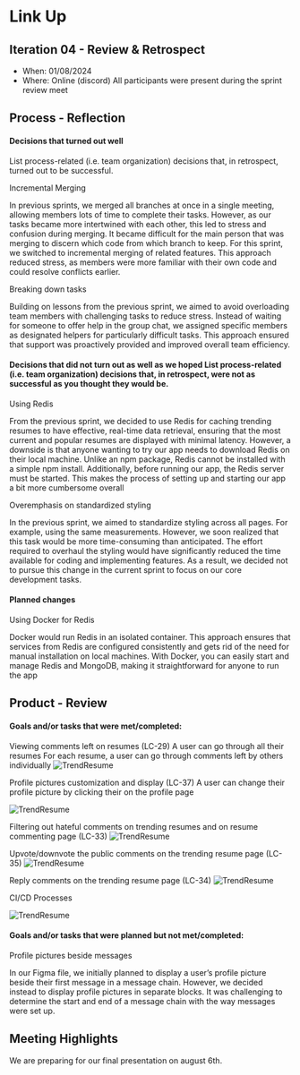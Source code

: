 # Link Up

## Iteration 04 - Review & Retrospect

 * When: 01/08/2024
 * Where: Online (discord)
All participants were present during the sprint review meet

## Process - Reflection

#### Decisions that turned out well

List process-related (i.e. team organization) decisions that, in retrospect, turned out to be successful.

Incremental Merging

In previous sprints, we merged all branches at once in a single meeting, allowing members lots of time to complete their tasks. However, as our tasks became more intertwined with each other, this led to stress and confusion during merging. It became difficult for the main person that was merging to discern which code from which branch to keep. For this sprint, we switched to incremental merging of related features. This approach reduced stress, as members were more familiar with their own code and could resolve conflicts earlier. 
	
Breaking down tasks

Building on lessons from the previous sprint, we aimed to avoid overloading team members with challenging tasks to reduce stress. Instead of waiting for someone to offer help in the group chat, we assigned specific members as designated helpers for particularly difficult tasks. This approach ensured that support was proactively provided and improved overall team efficiency.

#### Decisions that did not turn out as well as we hoped List process-related (i.e. team organization) decisions that, in retrospect, were not as successful as you thought they would be.

Using Redis

From the previous sprint, we decided to use Redis for caching trending resumes to have effective, real-time data retrieval, ensuring that the most current and popular resumes are displayed with minimal latency. However, a downside is that anyone wanting to try our app needs to download Redis on their local machine. Unlike an npm package, Redis cannot be installed with a simple npm install. Additionally, before running our app, the Redis server must be started. This makes the process of setting up and starting our app a bit more cumbersome overall


Overemphasis on standardized styling

In the previous sprint, we aimed to standardize styling across all pages. For example, using the same measurements. However, we soon realized that this task would be more time-consuming than anticipated. The effort required to overhaul the styling would have significantly reduced the time available for coding and implementing features. As a result, we decided not to pursue this change in the current sprint to focus on our core development tasks.

#### Planned changes

Using Docker for Redis 

Docker would run Redis in an isolated container. This approach ensures that services from Redis are configured consistently and gets rid of the need for manual installation on local machines. With Docker, you can easily start and manage Redis and MongoDB, making it straightforward for anyone to run the app


## Product - Review

#### Goals and/or tasks that were met/completed:


Viewing comments left on resumes (LC-29)
A user can go through all their resumes
For each resume, a user can go through comments left by others individually
![TrendResume](../../frontend/src/images/commentspage.png)


Profile pictures customization and display (LC-37)
A user can change their profile picture by clicking their on the profile page

![TrendResume](../../frontend/src/images/profile.png)




Filtering out hateful comments on trending resumes and on resume commenting page (LC-33)
![TrendResume](../../frontend/src/images/hatefulfilter.png)





Upvote/downvote the public comments on the trending resume page  (LC-35)
![TrendResume](../../frontend/src/images/upvote.png)


Reply comments on the trending resume page (LC-34)
![TrendResume](../../frontend/src/images/reply.png)



CI/CD Processes

![TrendResume](../../frontend/src/images/workflow.png)

#### Goals and/or tasks that were planned but not met/completed:

Profile pictures beside messages

In our Figma file, we initially planned to display a user’s profile picture beside their first message in a message chain. However, we decided instead to display profile pictures in separate blocks. It was challenging to determine the start and end of a message chain with the way messages were set up.

## Meeting Highlights
We are preparing for our final presentation on august 6th. 
